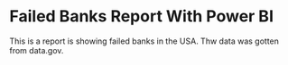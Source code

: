 # Failed Banks Report With Power BI
This is a report is showing failed banks in the USA. Thw data was gotten from data.gov.
